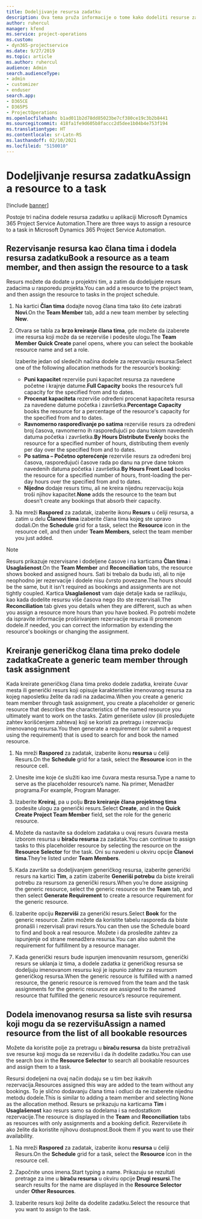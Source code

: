 ```yaml
---
title: Dodeljivanje resursa zadatku
description: Ova tema pruža informacije o tome kako dodeliti resurse zadacima.
author: ruhercul
manager: kfend
ms.service: project-operations
ms.custom:
- dyn365-projectservice
ms.date: 9/27/2019
ms.topic: article
ms.author: ruhercul
audience: Admin
search.audienceType:
- admin
- customizer
- enduser
search.app:
- D365CE
- D365PS
- ProjectOperations
ms.openlocfilehash: b1ad011b2d78dd85023be7cf380ce19c3b2b8441
ms.sourcegitcommit: 418fa1fe9d605b8faccc2d5dee1b04b4e753f194
ms.translationtype: HT
ms.contentlocale: sr-Latn-RS
ms.lasthandoff: 02/10/2021
ms.locfileid: "5150010"
---
```

# <a name="assign-a-resource-to-a-task"></a><span data-ttu-id="72dd6-103">Dodeljivanje resursa zadatku</span><span class="sxs-lookup"><span data-stu-id="72dd6-103">Assign a resource to a task</span></span>

[!include [banner](../includes/psa-now-project-operations.md)]

<span data-ttu-id="72dd6-104">Postoje tri načina dodele resursa zadatku u aplikaciji Microsoft Dynamics 365 Project Service Automation.</span><span class="sxs-lookup"><span data-stu-id="72dd6-104">There are three ways to assign a resource to a task in Microsoft Dynamics 365 Project Service Automation.</span></span>

## <a name="book-a-resource-as-a-team-member-and-then-assign-the-resource-to-a-task"></a><span data-ttu-id="72dd6-105">Rezervisanje resursa kao člana tima i dodela resursa zadatku</span><span class="sxs-lookup"><span data-stu-id="72dd6-105">Book a resource as a team member, and then assign the resource to a task</span></span>

<span data-ttu-id="72dd6-106">Resurs možete da dodate u projektni tim, a zatim da dodeljujete resurs zadacima u rasporedu projekta.</span><span class="sxs-lookup"><span data-stu-id="72dd6-106">You can add a resource to the project team, and then assign the resource to tasks in the project schedule.</span></span>

1. <span data-ttu-id="72dd6-107">Na kartici **Član tima** dodajte novog člana tima tako što ćete izabrati **Novi**.</span><span class="sxs-lookup"><span data-stu-id="72dd6-107">On the **Team Member** tab, add a new team member by selecting **New**.</span></span> 

2. <span data-ttu-id="72dd6-108">Otvara se tabla za **brzo kreiranje člana tima**, gde možete da izaberete ime resursa koji može da se rezerviše i podesite ulogu.</span><span class="sxs-lookup"><span data-stu-id="72dd6-108">The **Team Member Quick Create** panel opens, where you can select the bookable resource name and set a role.</span></span> 

    <span data-ttu-id="72dd6-109">Izaberite jedan od sledećih načina dodele za rezervaciju resursa:</span><span class="sxs-lookup"><span data-stu-id="72dd6-109">Select one of the following allocation methods for the resource’s booking:</span></span>

    - <span data-ttu-id="72dd6-110">**Puni kapacitet** rezerviše puni kapacitet resursa za navedene početne i krajnje datume.</span><span class="sxs-lookup"><span data-stu-id="72dd6-110">**Full Capacity** books the resource’s full capacity for the specified from and to dates.</span></span>
    - <span data-ttu-id="72dd6-111">**Procenat kapaciteta** rezerviše određeni procenat kapaciteta resursa za navedene datume početka i završetka.</span><span class="sxs-lookup"><span data-stu-id="72dd6-111">**Percentage Capacity** books the resource for a percentage of the resource's capacity for the specified from and to dates.</span></span>
    - <span data-ttu-id="72dd6-112">**Ravnomerno raspoređivanje po satima** rezerviše resurs za određeni broj časova, ravnomerno ih raspoređujući po danu tokom navedenih datuma početka i završetka.</span><span class="sxs-lookup"><span data-stu-id="72dd6-112">**By Hours Distribute Evenly** books the resource for a specified number of hours, distributing them evenly per day over the specified from and to dates.</span></span>
    - <span data-ttu-id="72dd6-113">**Po satima – Početno opterećenje** rezerviše resurs za određeni broj časova, raspoređujući časove rada po danu na prve dane tokom navedenih datuma početka i završetka.</span><span class="sxs-lookup"><span data-stu-id="72dd6-113">**By Hours Front Load** books the resource for a specified number of hours, front-loading the per-day hours over the specified from and to dates.</span></span>
    - <span data-ttu-id="72dd6-114">**Nijedno** dodaje resurs timu, ali ne kreira nijednu rezervaciju koja troši njihov kapacitet.</span><span class="sxs-lookup"><span data-stu-id="72dd6-114">**None** adds the resource to the team but doesn’t create any bookings that absorb their capacity.</span></span>

3. <span data-ttu-id="72dd6-115">Na mreži **Raspored** za zadatak, izaberite ikonu **Resurs** u ćeliji resursa, a zatim u delu **Članovi tima** izaberite člana tima kojeg ste upravo dodali.</span><span class="sxs-lookup"><span data-stu-id="72dd6-115">On the **Schedule** grid for a task, select the **Resource** icon in the resource cell, and then under **Team Members**, select the team member you just added.</span></span> 

> [!NOTE]
> <span data-ttu-id="72dd6-116">Resurs prikazuje rezervisane i dodeljene časove i na karticama **Član tima** i **Usaglašenost**.</span><span class="sxs-lookup"><span data-stu-id="72dd6-116">On the **Team Member** and **Reconciliation** tabs, the resource shows booked and assigned hours.</span></span> <span data-ttu-id="72dd6-117">Sati bi trebalo da budu isti, ali to nije neophodno jer rezervacije i dodele nisu čvrsto povezane.</span><span class="sxs-lookup"><span data-stu-id="72dd6-117">The hours should be the same, but it isn't required as bookings and assignments are not tightly coupled.</span></span> <span data-ttu-id="72dd6-118">Kartica **Usaglašenost** vam daje detalje kada se razlikuju, kao kada dodelite resursu više časova nego što ste rezervisali.</span><span class="sxs-lookup"><span data-stu-id="72dd6-118">The **Reconciliation** tab gives you details when they are different, such as when you assign a resource more hours than you have booked.</span></span> <span data-ttu-id="72dd6-119">Po potrebi možete da ispravite informacije proširivanjem rezervacije resursa ili promenom dodele.</span><span class="sxs-lookup"><span data-stu-id="72dd6-119">If needed, you can correct the information by extending the resource's bookings or changing the assignment.</span></span>

## <a name="create-a-generic-team-member-through-task-assignment"></a><span data-ttu-id="72dd6-120">Kreiranje generičkog člana tima preko dodele zadatka</span><span class="sxs-lookup"><span data-stu-id="72dd6-120">Create a generic team member through task assignment</span></span>

<span data-ttu-id="72dd6-121">Kada kreirate generičkog člana tima preko dodele zadatka, kreirate čuvar mesta ili generički resurs koji opisuje karakteristike imenovanog resursa za kojeg naposletku želite da radi na zadacima.</span><span class="sxs-lookup"><span data-stu-id="72dd6-121">When you create a generic team member through task assignment, you create a placeholder or generic resource that describes the characteristics of the named resource you ultimately want to work on the tasks.</span></span> <span data-ttu-id="72dd6-122">Zatim generišete uslov (ili prosleđujete zahtev korišćenjem zahteva) koji se koristi za pretragu i rezervaciju imenovanog resursa.</span><span class="sxs-lookup"><span data-stu-id="72dd6-122">You then generate a requirement (or submit a request using the requirement) that is used to search for and book the named resource.</span></span>

1. <span data-ttu-id="72dd6-123">Na mreži **Raspored** za zadatak, izaberite ikonu **resursa** u ćeliji Resurs.</span><span class="sxs-lookup"><span data-stu-id="72dd6-123">On the **Schedule** grid for a task, select the **Resource** icon in the resource cell.</span></span>

2. <span data-ttu-id="72dd6-124">Unesite ime koje će služiti kao ime čuvara mesta resursa.</span><span class="sxs-lookup"><span data-stu-id="72dd6-124">Type a name to serve as the placeholder resource’s name.</span></span> <span data-ttu-id="72dd6-125">Na primer, Menadžer programa.</span><span class="sxs-lookup"><span data-stu-id="72dd6-125">For example, Program Manager.</span></span>

3. <span data-ttu-id="72dd6-126">Izaberite **Kreiraj**, pa u polju **Brzo kreiranje člana projektnog tima** podesite ulogu za generički resurs.</span><span class="sxs-lookup"><span data-stu-id="72dd6-126">Select **Create**, and in the **Quick Create Project Team Member** field, set the role for the generic resource.</span></span>

4. <span data-ttu-id="72dd6-127">Možete da nastavite sa dodelom zadataka u ovaj resurs čuvara mesta izborom resursa u **biraču resursa** za zadatak.</span><span class="sxs-lookup"><span data-stu-id="72dd6-127">You can continue to assign tasks to this placeholder resource by selecting the resource on the **Resource Selector** for the task.</span></span> <span data-ttu-id="72dd6-128">Oni su navedeni u okviru opcije **Članovi tima**.</span><span class="sxs-lookup"><span data-stu-id="72dd6-128">They’re listed under **Team Members**.</span></span>

5. <span data-ttu-id="72dd6-129">Kada završite sa dodeljivanjem generičkog resursa, izaberite generički resurs na kartici **Tim**, a zatim izaberite **Generiši potrebu** da biste kreirali potrebu za resursom za generički resurs.</span><span class="sxs-lookup"><span data-stu-id="72dd6-129">When you’re done assigning the generic resource, select the generic resource on the **Team** tab, and then select **Generate Requirement** to create a resource requirement for the generic resource.</span></span>

6. <span data-ttu-id="72dd6-130">Izaberite opciju **Rezerviši** za generički resurs.</span><span class="sxs-lookup"><span data-stu-id="72dd6-130">Select **Book** for the generic resource.</span></span> <span data-ttu-id="72dd6-131">Zatim možete da koristite tabelu rasporeda da biste pronašli i rezervisali pravi resurs.</span><span class="sxs-lookup"><span data-stu-id="72dd6-131">You can then use the Schedule board to find and book a real resource.</span></span> <span data-ttu-id="72dd6-132">Možete i da prosledite zahtev za ispunjenje od strane menadžera resursa.</span><span class="sxs-lookup"><span data-stu-id="72dd6-132">You can also submit the requirement for fulfillment by a resource manager.</span></span>

7. <span data-ttu-id="72dd6-133">Kada generički resurs bude ispunjen imenovanim resursom, generički resurs se uklanja iz tima, a dodele zadatka iz generičkog resursa se dodeljuju imenovanom resursu koji je ispunio zahtev za resursom generičkog resursa.</span><span class="sxs-lookup"><span data-stu-id="72dd6-133">When the generic resource is fulfilled with a named resource, the generic resource is removed from the team and the task assignments for the generic resource are assigned to the named resource that fulfilled the generic resource’s resource requirement.</span></span>

## <a name="assign-a-named-resource-from-the-list-of-all-bookable-resources"></a><span data-ttu-id="72dd6-134">Dodela imenovanog resursa sa liste svih resursa koji mogu da se rezervišu</span><span class="sxs-lookup"><span data-stu-id="72dd6-134">Assign a named resource from the list of all bookable resources</span></span>

<span data-ttu-id="72dd6-135">Možete da koristite polje za pretragu u **biraču resursa** da biste pretraživali sve resurse koji mogu da se rezervišu i da ih dodelite zadatku.</span><span class="sxs-lookup"><span data-stu-id="72dd6-135">You can use the search box in the **Resource Selector** to search all bookable resources and assign them to a task.</span></span>

<span data-ttu-id="72dd6-136">Resursi dodeljeni na ovaj način dodaju se u tim bez ikakvih rezervacija.</span><span class="sxs-lookup"><span data-stu-id="72dd6-136">Resources assigned this way are added to the team without any bookings.</span></span> <span data-ttu-id="72dd6-137">To je slično dodavanju člana tima i odluci da ne izaberete nijednu metodu dodele.</span><span class="sxs-lookup"><span data-stu-id="72dd6-137">This is similar to adding a team member and selecting None as the allocation method.</span></span> <span data-ttu-id="72dd6-138">Resurs se prikazuju na karticama **Tim** i **Usaglašenost** kao resurs samo sa dodelama i sa nedostatkom rezervacije.</span><span class="sxs-lookup"><span data-stu-id="72dd6-138">The resource is displayed in the **Team** and **Reconciliation** tabs as resources with only assignments and a booking deficit.</span></span> <span data-ttu-id="72dd6-139">Rezervišete ih ako želite da koristite njihovu dostupnost.</span><span class="sxs-lookup"><span data-stu-id="72dd6-139">Book them if you want to use their availability.</span></span>

1. <span data-ttu-id="72dd6-140">Na mreži **Raspored** za zadatak, izaberite ikonu **resursa** u ćeliji Resurs.</span><span class="sxs-lookup"><span data-stu-id="72dd6-140">On the **Schedule** grid for a task, select the **Resource** icon in the resource cell.</span></span>

2. <span data-ttu-id="72dd6-141">Započnite unos imena.</span><span class="sxs-lookup"><span data-stu-id="72dd6-141">Start typing a name.</span></span> <span data-ttu-id="72dd6-142">Prikazuju se rezultati pretrage za ime u **biraču resursa** u okviru opcije **Drugi resursi**.</span><span class="sxs-lookup"><span data-stu-id="72dd6-142">The search results for the name are displayed in the **Resource Selector** under **Other Resources**.</span></span>

3. <span data-ttu-id="72dd6-143">Izaberite resurs koji želite da dodelite zadatku.</span><span class="sxs-lookup"><span data-stu-id="72dd6-143">Select the resource that you want to assign to the task.</span></span>

